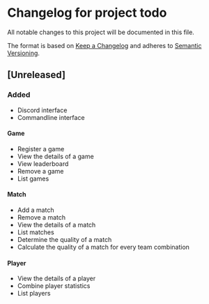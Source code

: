 # Changelog for project todo
All notable changes to this project will be documented in this file.

The format is based on [Keep a Changelog](https://keepachangelog.com/en/1.0.0/) 
and adheres to [Semantic Versioning](https://semver.org/spec/v2.0.0.html).

## [Unreleased]

### Added
- Discord interface
- Commandline interface

#### Game
- Register a game
- View the details of a game
- View leaderboard
- Remove a game
- List games

#### Match
- Add a match
- Remove a match
- View the details of a match
- List matches
- Determine the quality of a match
- Calculate the quality of a match for every team combination

#### Player
- View the details of a player
- Combine player statistics
- List players